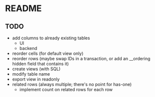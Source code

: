 # README

## TODO

* add columns to already existing tables
  * UI
  * backend
* reorder cells (for default view only)
* reorder rows (maybe swap IDs in a transaction, or add an __ordering hidden field that contains it)
* create views (with SQL)
* modify table name
* export view in readonly
* related rows (always multiple; there's no point for has-one)
  * implement count on related rows for each row
